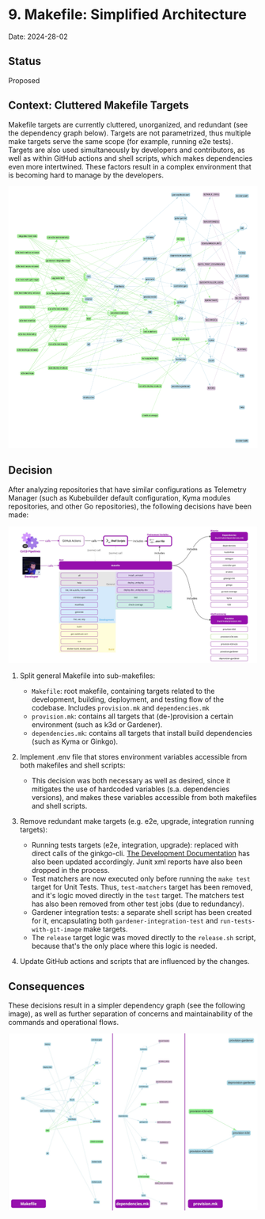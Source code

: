 # 9. Makefile: Simplified Architecture

Date: 2024-28-02

## Status

Proposed

## Context: Cluttered Makefile Targets

Makefile targets are currently cluttered, unorganized, and redundant (see the dependency graph below). Targets are not parametrized, thus multiple make targets serve the same scope (for example, running e2e tests). Targets are also used simultaneously by developers and contributors, as well as within GitHub actions and shell scripts, which makes dependencies even more intertwined. These factors result in a complex environment that is becoming hard to manage by the developers.

![Makefile Dependency Graph (After)](../assets/makefile-graph-before.png)

## Decision

After analyzing repositories that have similar configurations as Telemetry Manager (such as Kubebuilder default configuration, Kyma modules repositories, and other Go repositories), the following decisions have been made:

![Makefile Archtiecture](../assets/makefile-architecture.jpg)

1. Split general Makefile into sub-makefiles:
   - `Makefile`: root makefile, containing targets related to the development, building, deployment, and testing flow of the codebase. Includes `provision.mk` and `dependencies.mk`
   - `provision.mk`: contains all targets that (de-)provision a certain environment (such as k3d or Gardener).
   - `dependencies.mk`: contains all targets that install build dependencies (such as Kyma or Ginkgo).
2. Implement .env file that stores environment variables accessible from both makefiles and shell scripts:
   - This decision was both necessary as well as desired, since it mitigates the use of hardcoded variables (s.a. dependencies versions), and makes these variables accessible from both makefiles and shell scripts.
3. Remove redundant make targets (e.g. e2e, upgrade, integration running targets):

   - Running tests targets (e2e, integration, upgrade): replaced with direct calls of the ginkgo-cli. [The Development Documentation](../development.md) has also been updated accordingly. Junit xml reports have also been dropped in the process.
   - Test matchers are now executed only before running the `make test` target for Unit Tests. Thus, `test-matchers` target has been removed, and it's logic moved directly in the `test` target. The matchers test has also been removed from other test jobs (due to redundancy).
   - Gardener integration tests: a separate shell script has been created for it, encapsulating both `gardener-integration-test` and `run-tests-with-git-image` make targets.
   - The `release` target logic was moved directly to the `release.sh` script, because that's the only place where this logic is needed.

4. Update GitHub actions and scripts that are influenced by the changes.

## Consequences

These decisions result in a simpler dependency graph (see the following image), as well as further separation of concerns and maintainability of the commands and operational flows.

![Makefile Dependency Graph (After)](../assets/makefile-graph-after.jpg)
